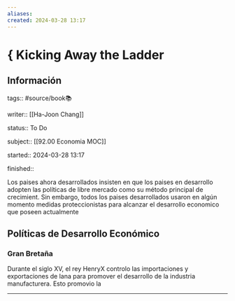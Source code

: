 ```yaml
---
aliases: 
created: 2024-03-28 13:17
---
```

# { Kicking Away the Ladder
## Información
tags:: #source/book📚 

writer:: [[Ha-Joon Chang]]

status:: To Do

subject:: [[92.00 Economia MOC]]

started:: 2024-03-28 13:17

finished::

Los paises ahora desarrollados insisten en que los paises en desarrollo adopten las políticas de libre mercado como su método principal de crecimient. Sin embargo, todos los paises desarrollados usaron en algún momento medidas proteccionistas para alcanzar el desarrollo economico que poseen actualmente

## Políticas de Desarrollo Económico
### Gran Bretaña
Durante el siglo XV, el rey HenryX controlo las importaciones y exportaciones de lana para promover el desarrollo de la industria manufacturera. Esto promovio la 
___

